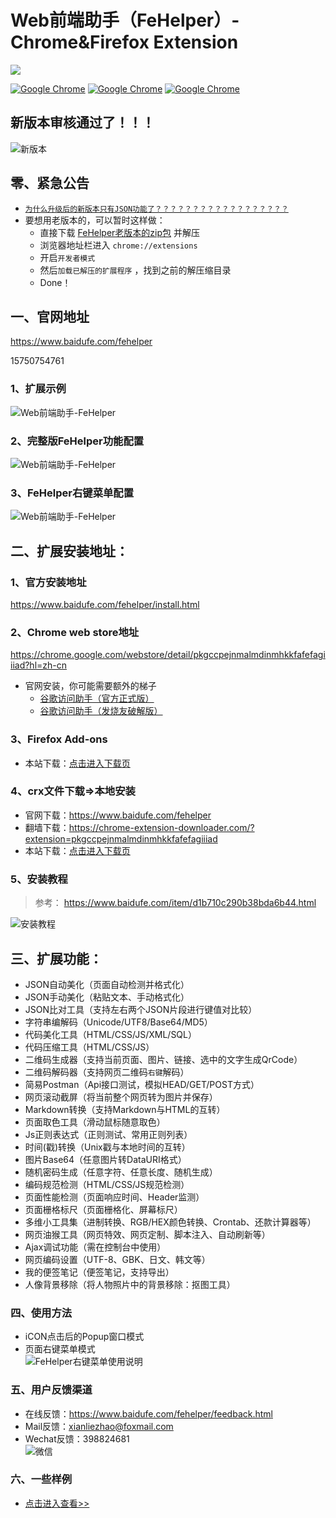 Web前端助手（FeHelper）- Chrome&Firefox Extension
=============================


![](/apps/static/screenshot/fehelper.jpg)

[![Google Chrome](https://img.shields.io/chrome-web-store/v/pkgccpejnmalmdinmhkkfafefagiiiad.svg?logo=Google%20Chrome&logoColor=red&color=blue)](https://chrome.google.com/webstore/detail/pkgccpejnmalmdinmhkkfafefagiiiad) 
[![Google Chrome](https://img.shields.io/chrome-web-store/stars/pkgccpejnmalmdinmhkkfafefagiiiad.svg?logo=Google%20Chrome&logoColor=red&color=blue)](https://chrome.google.com/webstore/detail/pkgccpejnmalmdinmhkkfafefagiiiad) 
[![Google Chrome](https://img.shields.io/chrome-web-store/users/pkgccpejnmalmdinmhkkfafefagiiiad.svg?logo=Google%20Chrome&logoColor=red&color=blue)](https://chrome.google.com/webstore/detail/pkgccpejnmalmdinmhkkfafefagiiiad)    


## 新版本审核通过了！！！
![新版本](/apps/static/screenshot/fe-v202011512.jpg)

## 零、紧急公告
- [`为什么升级后的新版本只有JSON功能了？？？？？？？？？？？？？？？？？？`](https://www.baidufe.com/fehelper/feedback.html)
- 要想用老版本的，可以暂时这样做：
    - 直接下载 [FeHelper老版本的zip包](/output/fehelper.zip) 并解压
    - 浏览器地址栏进入 `chrome://extensions`
    - 开启`开发者模式`
    - 然后`加载已解压的扩展程序` ，找到之前的解压缩目录
    - Done！ 

## 一、官网地址
https://www.baidufe.com/fehelper

15750754761


### 1、扩展示例
![Web前端助手-FeHelper](/apps/static/screenshot/menu.png)

### 2、完整版FeHelper功能配置
![Web前端助手-FeHelper](/apps/static/screenshot/fe-full-func.png)

### 3、FeHelper右键菜单配置
![Web前端助手-FeHelper](/apps/static/screenshot/fe-menu-func.png)

## 二、扩展安装地址：

### 1、官方安装地址
https://www.baidufe.com/fehelper/install.html

### 2、Chrome web store地址
https://chrome.google.com/webstore/detail/pkgccpejnmalmdinmhkkfafefagiiiad?hl=zh-cn

- 官网安装，你可能需要额外的梯子
    - [谷歌访问助手（官方正式版）](http://www.ggfwzs.com/)
    - [谷歌访问助手（发烧友破解版）](https://github.com/haotian-wang/google-access-helper) 


### 3、Firefox Add-ons
- 本站下载：[点击进入下载页](/apps/static/screenshot/xpi)

### 4、crx文件下载=>本地安装
- 官网下载：https://www.baidufe.com/fehelper
- 翻墙下载：https://chrome-extension-downloader.com/?extension=pkgccpejnmalmdinmhkkfafefagiiiad
- 本站下载：[点击进入下载页](/apps/static/screenshot/crx)

### 5、安装教程
> 参考： https://www.baidufe.com/item/d1b710c290b38bda6b44.html

![安装教程](/apps/static/screenshot/how-to-install.gif)

## 三、扩展功能：
- JSON自动美化（页面自动检测并格式化）
- JSON手动美化（粘贴文本、手动格式化）
- JSON比对工具（支持左右两个JSON片段进行键值对比较）
- 字符串编解码（Unicode/UTF8/Base64/MD5）
- 代码美化工具（HTML/CSS/JS/XML/SQL）
- 代码压缩工具（HTML/CSS/JS）
- 二维码生成器（支持当前页面、图片、链接、选中的文字生成QrCode）
- 二维码解码器（支持网页二维码`右键`解码）
- 简易Postman（Api接口测试，模拟HEAD/GET/POST方式）
- 网页滚动截屏（将当前整个网页转为图片并保存）
- Markdown转换（支持Markdown与HTML的互转）
- 页面取色工具（滑动鼠标随意取色）
- Js正则表达式（正则测试、常用正则列表）
- 时间(戳)转换（Unix戳与本地时间的互转）
- 图片Base64（任意图片转DataURI格式）
- 随机密码生成（任意字符、任意长度、随机生成）
- 编码规范检测（HTML/CSS/JS规范检测）
- 页面性能检测（页面响应时间、Header监测）
- 页面栅格标尺（页面栅格化、屏幕标尺）
- 多维小工具集（进制转换、RGB/HEX颜色转换、Crontab、还款计算器等）
- 网页油猴工具（网页特效、网页定制、脚本注入、自动刷新等）
- Ajax调试功能（需在控制台中使用）
- 网页编码设置（UTF-8、GBK、日文、韩文等）
- 我的便签笔记（便签笔记，支持导出）
- 人像背景移除（将人物照片中的背景移除：抠图工具）

### 四、使用方法
- iCON点击后的Popup窗口模式
- 页面右键菜单模式 <br>
![FeHelper右键菜单使用说明](/apps/static/screenshot/fehelper-context-menu.gif)

### 五、用户反馈渠道
- 在线反馈：https://www.baidufe.com/fehelper/feedback.html
- Mail反馈：xianliezhao@foxmail.com
- Wechat反馈：398824681 <br>
![微信](/apps/static/screenshot/wx-private-qrcode.png)

### 六、一些样例

- [点击进入查看>>](/apps/static/screenshot/crx)
